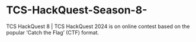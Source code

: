 # TCS-HackQuest-Season-8-
TCS HackQuest 8  | TCS HackQuest 2024 is on online contest based on the popular ‘Catch the Flag’ (CTF) format.
